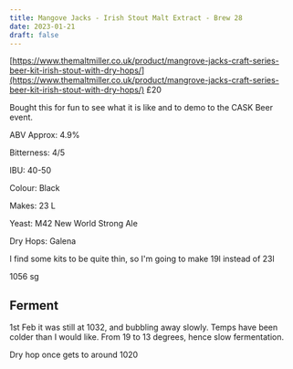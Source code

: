 ```yaml
---
title: Mangove Jacks - Irish Stout Malt Extract - Brew 28 
date: 2023-01-21
draft: false 
---
```


<!-- [https://www.brewersfriend.com/homebrew/recipe/view/1289160/kingston-jpa](https://www.brewersfriend.com/homebrew/recipe/view/1289160/kingston-jpa)  -->
<!-- [![pot](/images/2022-10-08/6.jpg "treatment")](/images/2022-10-08/6.jpg) -->

[https://www.themaltmiller.co.uk/product/mangrove-jacks-craft-series-beer-kit-irish-stout-with-dry-hops/](https://www.themaltmiller.co.uk/product/mangrove-jacks-craft-series-beer-kit-irish-stout-with-dry-hops/) £20

Bought this for fun to see what it is like and to demo to the CASK Beer event.


ABV Approx: 4.9%

Bitterness: 4/5

IBU: 40-50

Colour: Black

Makes: 23 L

Yeast: M42 New World Strong Ale

Dry Hops: Galena


I find some kits to be quite thin, so I'm going to make 19l instead of 23l

1056 sg

## Ferment

1st Feb it was still at 1032, and bubbling away slowly. Temps have been colder than I would like. From 19 to 13 degrees, hence slow fermentation.

Dry hop once gets to around 1020




